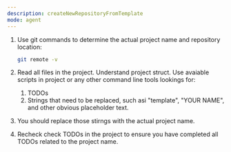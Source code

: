 ```yaml
---
description: createNewRepositoryFromTemplate
mode: agent
---
```


1. Use git commands to
   determine the actual project name and repository location:
   ```bash
   git remote -v
   ```

2. Read all files in the project. Understand project struct.
   Use avaiable scripts in project or any other command line tools lookings for:

   1. TODOs
   2. Strings that need to be replaced, such asi
      "template", "YOUR NAME", and other obvious placeholder text.

3. You should replace those stirngs with the actual project name.

4. Recheck check TODOs in the project to
   ensure you have completed all TODOs related to the project name.
